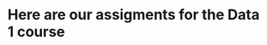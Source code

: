 <!DOCTYPE html>
<html>
<body>

<h1>Here are our assigments for the Data 1 course</h1>

</body>
</html>
